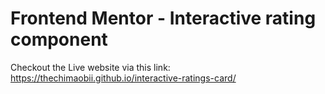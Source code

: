 # Frontend Mentor - Interactive rating component

Checkout the Live website via this link: https://thechimaobii.github.io/interactive-ratings-card/
